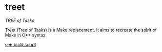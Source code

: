 # treet
*TREE of Tasks*

Treet (Tree of Tasks) is a Make replacement. It aims to recreate the spirit of Make in C++ syntax.

[see build script](/build.cpp)
